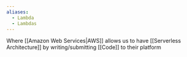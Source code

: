 ```yaml
---
aliases:
  - Lambda
  - Lambdas
---
```


Where [[Amazon Web Services|AWS]] allows us to have [[Serverless Architecture]] by writing/submitting [[Code]] to their platform
